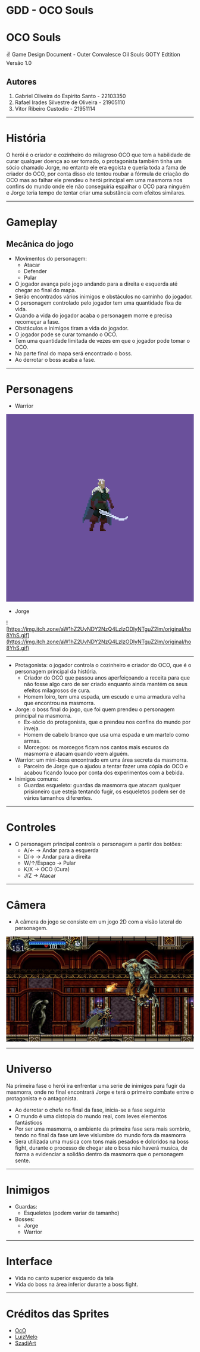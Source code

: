 # GDD - OCO Souls

# OCO Souls

<aside>
✌️ Game Design Document - Outer Convalesce Oil Souls GOTY Edtition
Versão 1.0

</aside>

## Autores

1. Gabriel Oliveira do Espirito Santo - 22103350
2. Rafael Irades Silvestre de Oliveira - 21905110
3. Vitor Ribeiro Custodio - 21951114

---

# História

O herói é o criador e cozinheiro do milagroso OCO que tem a habilidade de curar qualquer doença ao ser tomado, o protagonista também tinha um sócio chamado Jorge, no entanto ele era egoísta e queria toda a fama de criador do OCO, por conta disso ele tentou roubar a fórmula de criação do OCO mas ao falhar ele prendeu o herói principal em uma masmorra nos confins do mundo onde ele não conseguiria espalhar o OCO para ninguém e Jorge teria tempo de tentar criar uma substância com efeitos similares.

---

# Gameplay

## Mecânica do jogo

- Movimentos do personagem:
    - Atacar
    - Defender
    - Pular
- O jogador avança pelo jogo andando para a direita e esquerda até chegar ao final do mapa.
- Serão encontrados vários inimigos e obstáculos no caminho do jogador.
- O personagem controlado pelo jogador tem uma quantidade fixa de vida.
- Quando a vida do jogador acaba o personagem morre e precisa recomeçar a fase.
- Obstáculos e inimigos tiram a vida do jogador.
- O jogador pode se curar tomando o OCO.
- Tem uma quantidade limitada de vezes em que o jogador pode tomar o OCO.
- Na parte final do mapa será encontrado o boss.
- Ao derrotar o boss acaba a fase.

---

# Personagens

- Warrior

![Y+Wq2Z.gif](GDD%20-%20OCO%20Souls%203e7cfb8f33b74e9baf770bb82d98fe53/YWq2Z.gif)

- Jorge

![https://img.itch.zone/aW1hZ2UvNDY2NzQ4LzIzODIyNTguZ2lm/original/ho8YhS.gif](https://img.itch.zone/aW1hZ2UvNDY2NzQ4LzIzODIyNTguZ2lm/original/ho8YhS.gif)

---

- Protagonista: o jogador controla o cozinheiro e criador do OCO, que é o personagem principal da história.
    - Criador do OCO que passou anos aperfeiçoando a receita para que não fosse algo caro de ser criado enquanto ainda mantém os seus efeitos milagrosos de cura.
    - Homem loiro, tem uma espada, um escudo e uma armadura velha que encontrou na masmorra.
- Jorge: o boss final do jogo, que foi quem prendeu o personagem principal na masmorra.
    - Ex-sócio do protagonista, que o prendeu nos confins do mundo por inveja.
    - Homem de cabelo branco que usa uma espada e um martelo como armas.
    - Morcegos: os morcegos ficam nos cantos mais escuros da masmorra e atacam quando veem alguém.
- Warrior: um mini-boss encontrado em uma área secreta da masmorra.
    - Parceiro de Jorge que o ajudou a tentar fazer uma cópia do OCO e acabou ficando louco por conta dos experimentos com a bebida.
- Inimigos comuns:
    - Guardas esqueleto: guardas da masmorra que atacam qualquer prisioneiro que esteja tentando fugir, os esqueletos podem ser de vários tamanhos diferentes.

---

# Controles

- O personagem principal controla o personagem a partir dos botões:
    - A/← → Andar para a esquerda
    - D/→ → Andar para a direita
    - W/↑/Espaço → Pular
    - K/X → OCO (Cura)
    - J/Z → Atacar

---

# Câmera

- A câmera do jogo se consiste em um jogo 2D com a visão lateral do personagem.

![Untitled](GDD%20-%20OCO%20Souls%203e7cfb8f33b74e9baf770bb82d98fe53/Untitled.png)

---

# Universo

Na primeira fase o herói ira enfrentar uma serie de inimigos para fugir da masmorra, onde no final encontrará Jorge e terá o primeiro combate entre o protagonista e o antagonista.

- Ao derrotar o chefe no final da fase, inicia-se a fase seguinte
- O mundo é uma distopia do mundo real, com leves elementos fantásticos
- Por ser uma masmorra, o ambiente da primeira fase sera mais sombrio, tendo no final da fase um leve vislumbre do mundo fora da masmorra
- Sera utilizada uma musica com tons mais pesados e doloridos na boss fight, durante o processo de chegar ate o boss não haverá musica, de forma a evidenciar a solidão dentro da masmorra que o personagem sente.

---

# Inimigos

- Guardas:
    - Esqueletos (podem variar de tamanho)
- Bosses:
    - Jorge
    - Warrior

---

# Interface

- Vida no canto superior esquerdo da tela
- Vida do boss na área inferior durante a boss fight.

---

# Créditos das Sprites

- [OcO](https://oco.itch.io/)
- [LuizMelo](https://luizmelo.itch.io/)
- [SzadiArt](https://szadiart.itch.io/)